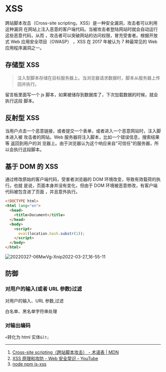 # XSS

跨站脚本攻击（Cross-site scripting，XSS）是一种安全漏洞，攻击者可以利用这种漏洞
在网站上注入恶意的客户端代码。当被攻击者登陆网站时就会自动运行这些恶意代码，从而
，攻击者可以突破网站的访问权限，冒充受害者。根据开放式 Web 应用安全项目（OWASP）
，XSS 在 2017 年被认为 7 种最常见的 Web 应用程序漏洞之一。

## 存储型 XSS

> 注入型脚本存储在目标服务器上。当浏览器请求数据时，脚本从服务器上传回并执行。

留言板里面写一个 js 脚本，如果被储存到数据库了，下次加载数据的时候，就会执行这段
脚本。

## 反射型 XSS

当用户点击一个恶意链接，或者提交一个表单，或者进入一个恶意网站时，注入脚本进入被
攻击者的网站。Web 服务器将注入脚本，比如一个错误信息，搜索结果等 返回到用户的浏
览器上。由于浏览器认为这个响应来自"可信任"的服务器，所以会执行这段脚本。

## 基于 DOM 的 XSS

通过修改原始的客户端代码，受害者浏览器的 DOM 环境改变，导致有效载荷的执行。也就
是说，页面本身并没有变化，但由于 DOM 环境被恶意修改，有客户端代码被包含进了页面
，并且意外执行。

```html
<!DOCTYPE html>
<html lang="en">
  <head>
    <title>Document</title>
  </head>
  <body>
    <script>
      eval(location.hash.substr(1));
    </script>
  </body>
</html>
```

![20220327-06MwVg-Xnip2022-03-27_16-55-11](https://loremxuetengfei.oss-cn-beijing.aliyuncs.com/20220327-06MwVg-Xnip2022-03-27_16-55-11.jpg)

## 防御

### 对用户的输入(或者 URL 参数)过滤

对用户的输入、URL 参数,过滤

白名单、黑名单字符串处理

### 对输出编码

`<`转化为 html 实体`&lt;`

---

1. [Cross-site scripting（跨站脚本攻击） - 术语表 | MDN](https://developer.mozilla.org/zh-CN/docs/Glossary/Cross-site_scripting)
2. [XSS 原理和攻防 - Web 安全常识 - YouTube](https://www.youtube.com/watch?v=QJzkifQ-Cuk)
3. [node npm js-xss](https://github.com/leizongmin/js-xss/blob/master/README.zh.md)
